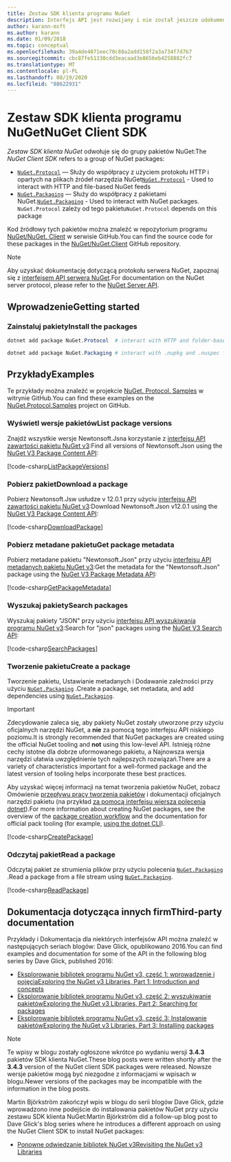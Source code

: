 ```yaml
---
title: Zestaw SDK klienta programu NuGet
description: Interfejs API jest rozwijany i nie został jeszcze udokumentowany, ale przykłady są dostępne w blogu Dave Glick.
author: karann-msft
ms.author: karann
ms.date: 01/09/2018
ms.topic: conceptual
ms.openlocfilehash: 39a4de4071eec70c88a2add158f2a3a734f7d7b7
ms.sourcegitcommit: cbc87fe51330cdd3eacaad3e8656eb4258882fc7
ms.translationtype: MT
ms.contentlocale: pl-PL
ms.lasthandoff: 08/19/2020
ms.locfileid: "88622931"
---
```

# <a name="nuget-client-sdk"></a><span data-ttu-id="a6b0e-103">Zestaw SDK klienta programu NuGet</span><span class="sxs-lookup"><span data-stu-id="a6b0e-103">NuGet Client SDK</span></span>

<span data-ttu-id="a6b0e-104">*Zestaw SDK klienta NuGet* odwołuje się do grupy pakietów NuGet:</span><span class="sxs-lookup"><span data-stu-id="a6b0e-104">The *NuGet Client SDK* refers to a group of NuGet packages:</span></span>

* <span data-ttu-id="a6b0e-105">[`NuGet.Protocol`](https://www.nuget.org/packages/NuGet.Protocol) — Służy do współpracy z użyciem protokołu HTTP i opartych na plikach źródeł narzędzia NuGet</span><span class="sxs-lookup"><span data-stu-id="a6b0e-105">[`NuGet.Protocol`](https://www.nuget.org/packages/NuGet.Protocol) - Used to interact with HTTP and file-based NuGet feeds</span></span>
* <span data-ttu-id="a6b0e-106">[`NuGet.Packaging`](https://www.nuget.org/packages/NuGet.Packaging) — Służy do współpracy z pakietami NuGet.</span><span class="sxs-lookup"><span data-stu-id="a6b0e-106">[`NuGet.Packaging`](https://www.nuget.org/packages/NuGet.Packaging) - Used to interact with NuGet packages.</span></span> <span data-ttu-id="a6b0e-107">`NuGet.Protocol` zależy od tego pakietu</span><span class="sxs-lookup"><span data-stu-id="a6b0e-107">`NuGet.Protocol` depends on this package</span></span>

<span data-ttu-id="a6b0e-108">Kod źródłowy tych pakietów można znaleźć w repozytorium programu [NuGet/NuGet. Client](https://github.com/NuGet/NuGet.Client) w serwisie GitHub.</span><span class="sxs-lookup"><span data-stu-id="a6b0e-108">You can find the source code for these packages in the [NuGet/NuGet.Client](https://github.com/NuGet/NuGet.Client) GitHub repository.</span></span>

> [!Note]
> <span data-ttu-id="a6b0e-109">Aby uzyskać dokumentację dotyczącą protokołu serwera NuGet, zapoznaj się z [interfejsem API serwera NuGet](~/api/overview.md).</span><span class="sxs-lookup"><span data-stu-id="a6b0e-109">For documentation on the NuGet server protocol, please refer to the [NuGet Server API](~/api/overview.md).</span></span>

## <a name="getting-started"></a><span data-ttu-id="a6b0e-110">Wprowadzenie</span><span class="sxs-lookup"><span data-stu-id="a6b0e-110">Getting started</span></span>

### <a name="install-the-packages"></a><span data-ttu-id="a6b0e-111">Zainstaluj pakiety</span><span class="sxs-lookup"><span data-stu-id="a6b0e-111">Install the packages</span></span>

```ps1
dotnet add package NuGet.Protocol  # interact with HTTP and folder-based NuGet package feeds, includes NuGet.Packaging

dotnet add package NuGet.Packaging # interact with .nupkg and .nuspec files from a stream
```

## <a name="examples"></a><span data-ttu-id="a6b0e-112">Przykłady</span><span class="sxs-lookup"><span data-stu-id="a6b0e-112">Examples</span></span>

<span data-ttu-id="a6b0e-113">Te przykłady można znaleźć w projekcie [NuGet. Protocol. Samples](https://github.com/NuGet/Samples/tree/master/NuGetProtocolSamples) w witrynie GitHub.</span><span class="sxs-lookup"><span data-stu-id="a6b0e-113">You can find these examples on the [NuGet.Protocol.Samples](https://github.com/NuGet/Samples/tree/master/NuGetProtocolSamples) project on GitHub.</span></span>

### <a name="list-package-versions"></a><span data-ttu-id="a6b0e-114">Wyświetl wersje pakietów</span><span class="sxs-lookup"><span data-stu-id="a6b0e-114">List package versions</span></span>

<span data-ttu-id="a6b0e-115">Znajdź wszystkie wersje Newtonsoft.Jsna korzystanie z [interfejsu API zawartości pakietu NuGet v3](../api/package-base-address-resource.md#enumerate-package-versions):</span><span class="sxs-lookup"><span data-stu-id="a6b0e-115">Find all versions of Newtonsoft.Json using the [NuGet V3 Package Content API](../api/package-base-address-resource.md#enumerate-package-versions):</span></span>

[!code-csharp[ListPackageVersions](~/../nuget-samples/NuGetProtocolSamples/Program.cs?name=ListPackageVersions)]

### <a name="download-a-package"></a><span data-ttu-id="a6b0e-116">Pobierz pakiet</span><span class="sxs-lookup"><span data-stu-id="a6b0e-116">Download a package</span></span>

<span data-ttu-id="a6b0e-117">Pobierz Newtonsoft.Jsw usłudze v 12.0.1 przy użyciu [interfejsu API zawartości pakietu NuGet v3](../api/package-base-address-resource.md):</span><span class="sxs-lookup"><span data-stu-id="a6b0e-117">Download Newtonsoft.Json v12.0.1 using the [NuGet V3 Package Content API](../api/package-base-address-resource.md):</span></span>

[!code-csharp[DownloadPackage](~/../nuget-samples/NuGetProtocolSamples/Program.cs?name=DownloadPackage)]

### <a name="get-package-metadata"></a><span data-ttu-id="a6b0e-118">Pobierz metadane pakietu</span><span class="sxs-lookup"><span data-stu-id="a6b0e-118">Get package metadata</span></span>

<span data-ttu-id="a6b0e-119">Pobierz metadane pakietu "Newtonsoft.Json" przy użyciu [interfejsu API metadanych pakietu NuGet v3](../api/registration-base-url-resource.md):</span><span class="sxs-lookup"><span data-stu-id="a6b0e-119">Get the metadata for the "Newtonsoft.Json" package using the [NuGet V3 Package Metadata API](../api/registration-base-url-resource.md):</span></span>

[!code-csharp[GetPackageMetadata](~/../nuget-samples/NuGetProtocolSamples/Program.cs?name=GetPackageMetadata)]

### <a name="search-packages"></a><span data-ttu-id="a6b0e-120">Wyszukaj pakiety</span><span class="sxs-lookup"><span data-stu-id="a6b0e-120">Search packages</span></span>

<span data-ttu-id="a6b0e-121">Wyszukaj pakiety "JSON" przy użyciu [interfejsu API wyszukiwania programu NuGet v3](../api/search-query-service-resource.md):</span><span class="sxs-lookup"><span data-stu-id="a6b0e-121">Search for "json" packages using the [NuGet V3 Search API](../api/search-query-service-resource.md):</span></span>

[!code-csharp[SearchPackages](~/../nuget-samples/NuGetProtocolSamples/Program.cs?name=SearchPackages)]

### <a name="create-a-package"></a><span data-ttu-id="a6b0e-122">Tworzenie pakietu</span><span class="sxs-lookup"><span data-stu-id="a6b0e-122">Create a package</span></span>

<span data-ttu-id="a6b0e-123">Tworzenie pakietu, Ustawianie metadanych i Dodawanie zależności przy użyciu [`NuGet.Packaging`](https://www.nuget.org/packages/NuGet.Packaging) .</span><span class="sxs-lookup"><span data-stu-id="a6b0e-123">Create a package, set metadata, and add dependencies using [`NuGet.Packaging`](https://www.nuget.org/packages/NuGet.Packaging).</span></span>

> [!IMPORTANT]
> <span data-ttu-id="a6b0e-124">Zdecydowanie zaleca się, aby pakiety NuGet zostały utworzone przy użyciu oficjalnych narzędzi NuGet, a **nie** za pomocą tego interfejsu API niskiego poziomu.</span><span class="sxs-lookup"><span data-stu-id="a6b0e-124">It is strongly recommended that NuGet packages are created using the official NuGet tooling and **not** using this low-level API.</span></span> <span data-ttu-id="a6b0e-125">Istnieją różne cechy istotne dla dobrze uformowanego pakietu, a Najnowsza wersja narzędzi ułatwia uwzględnienie tych najlepszych rozwiązań.</span><span class="sxs-lookup"><span data-stu-id="a6b0e-125">There are a variety of characteristics important for a well-formed package and the latest version of tooling helps incorporate these best practices.</span></span>
> 
> <span data-ttu-id="a6b0e-126">Aby uzyskać więcej informacji na temat tworzenia pakietów NuGet, zobacz Omówienie [przepływu pracy tworzenia pakietów](../create-packages/overview-and-workflow.md) i dokumentacji oficjalnych narzędzi pakietu (na przykład [za pomocą interfejsu wiersza polecenia dotnet](../create-packages/creating-a-package-dotnet-cli.md)).</span><span class="sxs-lookup"><span data-stu-id="a6b0e-126">For more information about creating NuGet packages, see the overview of the [package creation workflow](../create-packages/overview-and-workflow.md) and the documentation for official pack tooling (for example, [using the dotnet CLI](../create-packages/creating-a-package-dotnet-cli.md)).</span></span>

[!code-csharp[CreatePackage](~/../nuget-samples/NuGetProtocolSamples/Program.cs?name=CreatePackage)]

### <a name="read-a-package"></a><span data-ttu-id="a6b0e-127">Odczytaj pakiet</span><span class="sxs-lookup"><span data-stu-id="a6b0e-127">Read a package</span></span>

<span data-ttu-id="a6b0e-128">Odczytaj pakiet ze strumienia plików przy użyciu polecenia [`NuGet.Packaging`](https://www.nuget.org/packages/NuGet.Packaging) .</span><span class="sxs-lookup"><span data-stu-id="a6b0e-128">Read a package from a file stream using [`NuGet.Packaging`](https://www.nuget.org/packages/NuGet.Packaging).</span></span>

[!code-csharp[ReadPackage](~/../nuget-samples/NuGetProtocolSamples/Program.cs?name=ReadPackage)]

## <a name="third-party-documentation"></a><span data-ttu-id="a6b0e-129">Dokumentacja dotycząca innych firm</span><span class="sxs-lookup"><span data-stu-id="a6b0e-129">Third-party documentation</span></span>

<span data-ttu-id="a6b0e-130">Przykłady i Dokumentacja dla niektórych interfejsów API można znaleźć w następujących seriach blogów: Dave Glick, opublikowano 2016.</span><span class="sxs-lookup"><span data-stu-id="a6b0e-130">You can find examples and documentation for some of the API in the following blog series by Dave Glick, published 2016:</span></span>

- [<span data-ttu-id="a6b0e-131">Eksplorowanie bibliotek programu NuGet v3, część 1: wprowadzenie i pojęcia</span><span class="sxs-lookup"><span data-stu-id="a6b0e-131">Exploring the NuGet v3 Libraries, Part 1: Introduction and concepts</span></span>](http://daveaglick.com/posts/exploring-the-nuget-v3-libraries-part-1)
- [<span data-ttu-id="a6b0e-132">Eksplorowanie bibliotek programu NuGet v3, część 2: wyszukiwanie pakietów</span><span class="sxs-lookup"><span data-stu-id="a6b0e-132">Exploring the NuGet v3 Libraries, Part 2: Searching for packages</span></span>](http://daveaglick.com/posts/exploring-the-nuget-v3-libraries-part-2)
- [<span data-ttu-id="a6b0e-133">Eksplorowanie bibliotek programu NuGet v3, część 3: Instalowanie pakietów</span><span class="sxs-lookup"><span data-stu-id="a6b0e-133">Exploring the NuGet v3 Libraries, Part 3: Installing packages</span></span>](http://daveaglick.com/posts/exploring-the-nuget-v3-libraries-part-3)

> [!Note]
> <span data-ttu-id="a6b0e-134">Te wpisy w blogu zostały ogłoszone wkrótce po wydaniu wersji **3.4.3** pakietów SDK klienta NuGet.</span><span class="sxs-lookup"><span data-stu-id="a6b0e-134">These blog posts were written shortly after the **3.4.3** version of the NuGet client SDK packages were released.</span></span>
> <span data-ttu-id="a6b0e-135">Nowsze wersje pakietów mogą być niezgodne z informacjami w wpisach w blogu.</span><span class="sxs-lookup"><span data-stu-id="a6b0e-135">Newer versions of the packages may be incompatible with the information in the blog posts.</span></span>

<span data-ttu-id="a6b0e-136">Martin Björkström zakończył wpis w blogu do serii blogów Dave Glick, gdzie wprowadzono inne podejście do instalowania pakietów NuGet przy użyciu zestawu SDK klienta NuGet:</span><span class="sxs-lookup"><span data-stu-id="a6b0e-136">Martin Björkström did a follow-up blog post to Dave Glick's blog series where he introduces a different approach on using the NuGet Client SDK to install NuGet packages:</span></span>

- [<span data-ttu-id="a6b0e-137">Ponowne odwiedzanie bibliotek NuGet v3</span><span class="sxs-lookup"><span data-stu-id="a6b0e-137">Revisiting the NuGet v3 Libraries</span></span>](https://martinbjorkstrom.com/posts/2018-09-19-revisiting-nuget-client-libraries)
